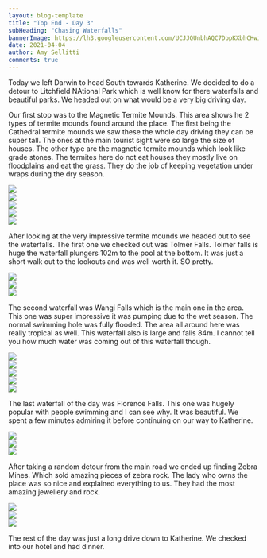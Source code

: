 ```yaml
---
layout: blog-template
title: "Top End - Day 3"
subHeading: "Chasing Waterfalls"
bannerImage: https://lh3.googleusercontent.com/UCJJQUnbhAQC7DbpKXbhCHwiL2KxXtFIqWYzHXs6o8Yu7s2WLgkX4eFnbmv3UJdYFIp-W6uhUeuMDr4iYhGflCX59rabn0Quf07-l4sUiq0hluEq2qOglVPy0tVBeu6oUB0I1DZLNtg=w2400
date: 2021-04-04
author: Amy Sellitti
comments: true
---
```


Today we left Darwin to head South towards Katherine. We decided to do a detour to Litchfield NAtional Park which is well know for there waterfalls and beautiful parks. We headed out on what would be a very big driving day.

Our first stop was to the Magnetic Termite Mounds. This area shows he 2 types of termite mounds found around the place. The first being the Cathedral termite mounds we saw these the whole day driving they can be super tall. The ones at the main tourist sight were so large the size of houses.  The other type are the magnetic termite mounds which look like grade stones. The termites here do not eat houses they mostly live on floodplains and eat the grass. They do the job of keeping vegetation under wraps during the dry season. 


<div class="center-image"><img src="https://lh3.googleusercontent.com/zRvVs9QI0-gJwTl3s0RAjgYpy5g8obsjtZO_kqUkQYkX0lzcjdFqN6ZB4tBkwp2MWj6w2B5l_KW05B0iOCCYDAjkbSa1zYQcaNLk77waimKhyMbGRD5BxA92N9fPawKq0KVKjXOTPnI=w2400" /></div>
<div class="center-image"><img src="https://lh3.googleusercontent.com/vkfxRH7pXkXYm_2CtCTEhN0Twz_DB_QBFEltJrzBT8ckgp2WJifKtvpksUKRm6Sex729vroRGAhE0ot9Nr4kg2cdfiOmupFWBTukjOT6VGXmkiEkP3FJwXRtVrG4jaJSzfZo9AjDyTk=w2400" /></div>
<div class="center-image"><img src="https://lh3.googleusercontent.com/gRKRmKqb_wyS6mDSLTvcSZGurox-1Mh0cCQn7JlewLzk1DM6QUM02miR-k6gTy2wo2q5l_fuTlCrza0PuwGWIqAoO7nzZ9a_ht27SWyLngepfv0fgJrZvk7gvyQWn6zXA_03X4xQFMA=w2400" /></div>
<div class="center-image"><img src="https://lh3.googleusercontent.com/gDmYmuA7ijgFzHUTVtNif03X_rYoOT5VFNL_Yb1fmBuKgyd150OkszmrJ0V3N5CrEhJlVGEApEdveNczrSbpnUqMImhEGfsRUkmoBBBVyy6jgGmobfBCr3eZIyIM_6ekoJHalY1WNao=w2400" /></div>
<div class="center-image"><img src="https://lh3.googleusercontent.com/Id_nQee3mh_X782c6elt46Msgkqfe-4rX3YPr-tPwfRXu9VnW62Z2xFfP9ud4wM2oyPZeCPHkFSzrBf9BVN0ibhWYWF2ETUPE53_mK0HKnvq4gXBWSK4YdBndEcYEkKRlp6B9oPUs3c=w2400" /></div>

After looking at the very impressive termite mounds we headed out to see the waterfalls.  The first one we checked out was Tolmer Falls. Tolmer falls is huge the waterfall plungers 102m to the pool at the bottom. It was just a short walk out to the lookouts and was well worth it. SO pretty.

<div class="center-image"><img src="https://lh3.googleusercontent.com/rbY5cjNB_3vKtuw8SJh4ZUuMKISBFSfF7Sx1uDsrqITKdT1-qBdfs2uBWanDRyTS35sQ7xCQqfhzYjKGsCwX_RSJZt09Q8lK36llURH6yBZSTaFJfueo9qvp5wp26oD3aT2mlBemvjM=w2400" /></div>
<div class="center-image"><img src="https://lh3.googleusercontent.com/JY6q6oxXQ4EdeLabwMXlb_wK4JXuxPot0wbVW1j8u3XrNIzkhj4MJAyWl5OPazDBq6xQcGJURKnuNPIxOSBAhrU9r50loX0r0awIQA087NyXIG4b0PSb1y2JcS7Jv5jpz_hz73Qqdxw=w2400" /></div>
<div class="center-image"><img src="https://lh3.googleusercontent.com/FG81e6V-d0zCvle3IbPo44nQVHYcdrsVnp6p00UXtTqL-ruIS22zgAGIHAiLxuTgqoHIBJDK3CLkMxM7XPdRvssmSDNJw5EYb10elOD-yDwALF55NgZuZIsw7hc400om51u7a9zN1ow=w2400" /></div>

The second waterfall was Wangi Falls which is the main one in the area. This one was super impressive it was pumping due to the wet season. The normal swimming hole was fully flooded. The area all around here was really tropical as well. This waterfall also is large and falls 84m. I cannot tell you how much water was coming out of this waterfall though. 

<div class="center-image"><img src="https://lh3.googleusercontent.com/T1V913OoWxmtxihnMY8MNx9ViuuMwLfXA7w56F6FFSMM71C_PDy8VwXASU2xx1vj0k5uh5x8MVFpB6hTPQQuxSqKhRlt6HIZtkjXk29sjZMXVpfVjqYMvAbOAwAoLYQR6G0uZYsBb0w=w2400" /></div>
<div class="center-image"><img src="https://lh3.googleusercontent.com/aniGFo8Ci-LMOdqllF9SVZdy6dz3hjqWmZpyMnWXUvcxeKfOPbM090V_hRB_NSOPBUY9bA6ZIqWG420JSbU6H23zHHoBZleNDFkSW4ev-FeckONLCKRILGvGAMnmyfBNtwwtu3J1yHY=w2400" /></div>
<div class="center-image"><img src="https://lh3.googleusercontent.com/8dGoltiiy1a_Lx4Qm9T-Fp3r5pBS1_k12K1AHSdI34unIFw4UDPkDGnFiTy2ycJjIDEwALNhOE549VFXEe6WzYh1z03cTR8ZmmZ3nr854nBiNU5fE620XA0OnuCGfFu0OtJTB_avkko=w2400" /></div>
<div class="center-image"><img src="https://lh3.googleusercontent.com/tT_V7trTn7TCCnDNxW8neASQUbN0KHl-M7Cv88Wib2rGFCdrTio0uWIkTwtD0ZVPEvAnVrRujXWWQrmT8H_l2oRA9_9DLL7GiH5harjhwyBXtpKcoI2rerQVJMGqlktt4BTfhuT4QCs=w2400" /></div>
<div class="center-image"><img src="https://lh3.googleusercontent.com/2ZtsyL7i_B15TwiovgKRK4nn95NVkjMa_02r-S673oIFOZ0QupDw0gUbRWJSssRwPIIt3ngRci5SvnxKeHao6G9XD_H82t4urFjMYiC5WqhTWHBRS6JMe2-H877h1kkIsa58t3cPNBc=w2400" /></div>

The last waterfall of the day was Florence Falls. This one was hugely popular with people swimming and I can see why. It was beautiful. We spent a few minutes admiring it before continuing on our way to Katherine. 

<div class="center-image"><img src="https://lh3.googleusercontent.com/UipZdOaFYWVjY1-Sjm115G3u0mLs4ZtEtcVNsaqSAalDKPLEm6tsXHcDlzdhPYR68X23zzJds-HxLuR8YRARTTIBteKKaTiAIRyrw4rjFCva6WigKrdvOfT8DOYDk7plpLUD8E_tFIw=w2400" /></div>
<div class="center-image"><img src="https://lh3.googleusercontent.com/vdxMaIp-LNk3LYthF1oeiUxb8fVaGRoyW7A_kog1Vq-ctaM8F5YgAqH1bk8ZQ1f1CwMLs2-uUDBx0LdW4doeyQPQf9GOhqttXIUzCHtYlB6V0fa9ncSl9afjG5dtIVgJ59UoSjS9mEQ=w2400" /></div>
<div class="center-image"><img src="https://lh3.googleusercontent.com/i5xk3lOT4EfcOskYPTSI-4-1HH0pZEYINGaaSV-KiysC5Fm-fhVDrOWnDC3ncpieSrZ4fgz-bXCGvIckYt1tXlesqq7wBVUFov9zb7PDrJHHRnQHMAjjMwqo2OF1EtpjNLWP9PjkswI=w2400" /></div>

After taking a random detour from the main road we ended up finding Zebra Mines. Which sold amazing pieces of zebra rock. The lady who owns the place was so nice and explained everything to us. They had the most amazing jewellery and rock. 

<div class="center-image"><img src="https://lh3.googleusercontent.com/gNhDZ3XGGvU-oWSEt32QwsNzciVweijnGmrH3CM_HzozW5eIWkP_mTmtWtiRf1wae8EZ7TtdzsB-j3ZH7vN_lOCxNmJp1lZIA6PNkm-w5HPoxeMsViGgdic7g6ywxrYfjpsFyseV1jA=w2400" /></div>
<div class="center-image"><img src="https://lh3.googleusercontent.com/TT41vrAnG8UYWotkaOfSW7RRvvvacOdAYh6FBDuf81BW8OpldL0_gsvfrAG06iSjVVU_xN2PJVT58-6tcJYKJVkh2z2IWYKfW5ReiXtFAAFr2t4kUj52DyVkLZ6UWCgzGPcuYd6iaTw=w2400" /></div>
<div class="center-image"><img src="https://lh3.googleusercontent.com/FGJvvsJ_rSTMoD-w1RQTb7xxyioa-vpKEOenGROVSGnE5lFyDXKX-uNrQanRkUj-OiVaDANFMTjz5Nv6lga5LsMoNZFu5JEWA_olTsGWnWa0vwuDZesTvIiy-32iCBf22KOf-NblE3E=w2400" /></div>

The rest of the day was just a long drive down to Katherine. We checked into our hotel and had dinner. 
